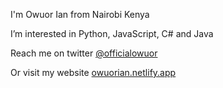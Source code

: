 <p>I'm Owuor Ian from Nairobi Kenya</p>
<p>I’m interested in Python, JavaScript, C# and Java</p>
<p>Reach me on twitter <a href= "https://twitter.com/officialowuor" target="_blank">@officialowuor</a></p>
<p>Or visit my website <a href="https://owuorian.github.io" target="_blank">owuorian.netlify.app</a></p>

<!---
owuorian/owuorian is a ✨ special ✨ repository because its `README.md` (this file) appears on your GitHub profile.
You can click the Preview link to take a look at your changes.
--->
